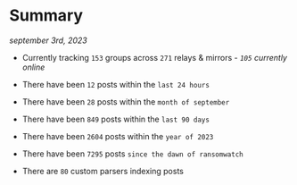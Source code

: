 
# Summary
_september 3rd, 2023_

- Currently tracking `153` groups across `271` relays & mirrors - _`105` currently online_

- There have been `12` posts within the `last 24 hours`

- There have been `28` posts within the `month of september`

- There have been `849` posts within the `last 90 days`

- There have been `2604` posts within the `year of 2023`

- There have been `7295` posts `since the dawn of ransomwatch`

- There are `80` custom parsers indexing posts
